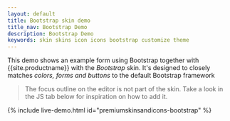 ```yaml
---
layout: default
title: Bootstrap skin demo
title_nav: Bootstrap Demo
description: Bootstrap Demo
keywords: skin skins icon icons bootstrap customize theme
---
```


This demo shows an example form using Bootstrap together with {{site.productname}} with the _Bootstrap_ skin. It's designed to closely matches _colors, forms and buttons_ to the default Bootstrap framework

>The focus outline on the editor is not part of the skin. Take a look in the JS tab below for inspiration on how to add it.

{% include live-demo.html id="premiumskinsandicons-bootstrap" %}

